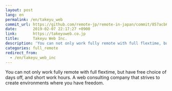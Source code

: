 ```yaml
---
layout: post
lang: en
permalink: /en/takeyu_web
commit_url: https://github.com/remote-jp/remote-in-japan/commit/857acb6c95e0c77f8e93f2eefad36af139bdbdb5
date:       2019-02-07 22:17:27 +0900
link:       https://takeyuweb.co.jp
title:      Takeyu Web Inc.
description: 'You can not only work fully remote with full flextime, but have free choice of days off, and short work hours. A web consulting company that strives to create environments where you have freedom.'
categories: full_remote
redirect_from:
  - /en/takeyu_web_inc
---
```


<p>You can not only work fully remote with full flextime, but have free choice of days off, and short work hours. A web consulting company that strives to create environments where you have freedom.</p>
